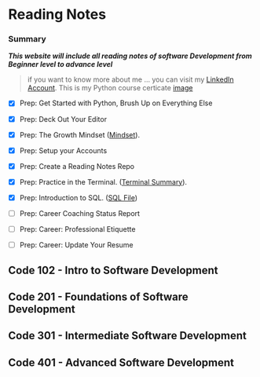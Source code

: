 # Reading Notes
### **Summary**
***This website will include all reading notes of software Development from Beginner level to advance level***
> if you want to know more about me ... you can visit my [LinkedIn Account](https://www.linkedin.com/in/faisal-alhawajreh/).
> This is my Python course certicate [image](./images/cert-25073180-1073.png)
- [x] Prep: Get Started with Python, Brush Up on Everything Else
- [x] Prep: Deck Out Your Editor
- [x] Prep: The Growth Mindset ([Mindset](./Mindset.md)).
- [x] Prep: Setup your Accounts
- [x] Prep: Create a Reading Notes Repo
- [x] Prep: Practice in the Terminal. ([Terminal Summary](./PracticeInTerminal.md)).
- [x] Prep: Introduction to SQL. ([SQL File](./IntroSQL.md))
- [ ] Prep: Career Coaching Status Report
- [ ] Prep: Career: Professional Etiquette
- [ ] Prep: Career: Update Your Resume




## Code 102 - Intro to Software Development
## Code 201 - Foundations of Software Development
## Code 301 - Intermediate Software Development
## Code 401 - Advanced Software Development
